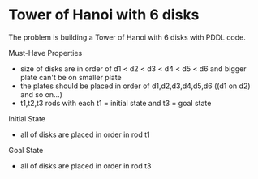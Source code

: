 # Tower of Hanoi with 6 disks

The problem is building a Tower of Hanoi with 6 disks with PDDL code.

Must-Have Properties
* size of disks are in order of d1 < d2 < d3 < d4 < d5 < d6 and bigger plate can't be on smaller plate
* the plates should be placed in order of d1,d2,d3,d4,d5,d6 ((d1 on d2) and so on...)
* t1,t2,t3 rods with each t1 = initial state and t3 = goal state

Initial State
* all of disks are placed in order in rod t1

Goal State
* all of disks are placed in order in rod t3

